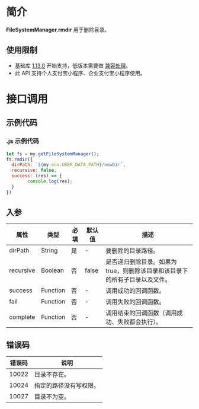 
# 简介
**FileSystemManager.rmdir** 用于删除目录。

## 使用限制

- 基础库 [1.13.0](https://opendocs.alipay.com/mini/framework/lib) 开始支持，低版本需要做 [兼容处理](https://opendocs.alipay.com/mini/framework/compatibility)。
- 此 API 支持个人支付宝小程序、企业支付宝小程序使用。

# 接口调用

## 示例代码

### .js 示例代码
```javascript
let fs = my.getFileSystemManager();
fs.rmdir({
  dirPath: `${my.env.USER_DATA_PATH}/newDir`,
  recursive: false,
  success: (res) => {
		console.log(res);
  }
})
```

## 入参
| **属性** | **类型** | **必填** | **默认值** | **描述** |
| --- | --- | --- | --- | --- |
| dirPath | String | 是 | - | 要删除的目录路径。 |
| recursive | Boolean | 否 | false | 是否递归删除目录。如果为 true，则删除该目录和该目录下的所有子目录以及文件。 |
| success | Function | 否 | - | 调用成功的回调函数。 |
| fail | Function | 否 | - | 调用失败的回调函数。 |
| complete | Function | 否 | - | 调用结束的回调函数（调用成功、失败都会执行）。 |


## 错误码
| **错误码** | **说明** |
| --- | --- |
| 10022 | 目录不存在。 |
| 10024 | 指定的路径没有写权限。 |
| 10027 | 目录不为空。 |



